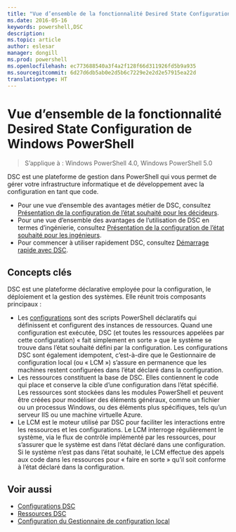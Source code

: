 ```yaml
---
title: "Vue d’ensemble de la fonctionnalité Desired State Configuration de Windows PowerShell"
ms.date: 2016-05-16
keywords: powershell,DSC
description: 
ms.topic: article
author: eslesar
manager: dongill
ms.prod: powershell
ms.openlocfilehash: ec773688540a3f4a2f128f66d311926fd5b9a935
ms.sourcegitcommit: 6d27d6db5ab0e2d5b6c7229e2e2d2e57915ea22d
translationtype: HT
---
```

# <a name="windows-powershell-desired-state-configuration-overview"></a>Vue d’ensemble de la fonctionnalité Desired State Configuration de Windows PowerShell 

> S’applique à : Windows PowerShell 4.0, Windows PowerShell 5.0

DSC est une plateforme de gestion dans PowerShell qui vous permet de gérer votre infrastructure informatique et de développement avec la configuration en tant que code.

- Pour une vue d’ensemble des avantages métier de DSC, consultez [Présentation de la configuration de l’état souhaité pour les décideurs](decisionMaker.md).
- Pour une vue d’ensemble des avantages de l’utilisation de DSC en termes d’ingénierie, consultez [Présentation de la configuration de l’état souhaité pour les ingénieurs](DscForEngineers.md).
- Pour commencer à utiliser rapidement DSC, consultez [Démarrage rapide avec DSC](quickStart.md).

## <a name="key-concepts"></a>Concepts clés

DSC est une plateforme déclarative employée pour la configuration, le déploiement et la gestion des systèmes. Elle réunit trois composants principaux :

- Les [configurations](configurations.md) sont des scripts PowerShell déclaratifs qui définissent et configurent des instances de ressources.
    Quand une configuration est exécutée, DSC (et toutes les ressources appelées par cette configuration) « fait simplement en sorte » que le système se trouve dans l’état souhaité défini par la configuration. 
    Les configurations DSC sont également idempotent, c’est-à-dire que le Gestionnaire de configuration local (ou « LCM ») s’assure en permanence que les machines restent configurées dans l’état déclaré dans la configuration.
- Les ressources constituent la base de DSC. Elles contiennent le code qui place et conserve la cible d’une configuration dans l’état spécifié. 
    Les ressources sont stockées dans les modules PowerShell et peuvent être créées pour modéliser des éléments généraux, comme un fichier ou un processus Windows, ou des éléments plus spécifiques, tels qu’un serveur IIS ou une machine virtuelle Azure.
- Le LCM est le moteur utilisé par DSC pour faciliter les interactions entre les ressources et les configurations. 
    Le LCM interroge régulièrement le système, via le flux de contrôle implémenté par les ressources, pour s’assurer que le système est dans l’état déclaré dans une configuration. 
    Si le système n’est pas dans l’état souhaité, le LCM effectue des appels aux code dans les ressources pour « faire en sorte » qu’il soit conforme à l’état déclaré dans la configuration. 

## <a name="see-also"></a>Voir aussi

- [Configurations DSC](configurations.md)
- [Ressources DSC](resources.md)
- [Configuration du Gestionnaire de configuration local](metaConfig.md)

